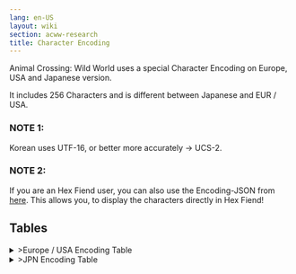 ```yaml
---
lang: en-US
layout: wiki
section: acww-research
title: Character Encoding
---
```


Animal Crossing: Wild World uses a special Character Encoding on Europe, USA and Japanese version.

It includes 256 Characters and is different between Japanese and EUR / USA.

### NOTE 1:
Korean uses UTF-16, or better more accurately -> UCS-2.

### NOTE 2:
If you are an Hex Fiend user, you can also use the Encoding-JSON from [here](https://github.com/SuperSaiyajinStackZ/ACWW_Research/tree/master/Encoding). This allows you, to display the characters directly in Hex Fiend!

## Tables
<details>
 <summary>>Europe / USA Encoding Table</summary>

{% capture intl_table %}
| Value | Character |
| ----- | --------- |
| 0x0   | \0        |
| 0x1   | A         |
| 0x2   | B         |
| 0x3   | C         |
| 0x4   | D         |
| 0x5   | E         |
| 0x6   | F         |
| 0x7   | G         |
| 0x8   | H         |
| 0x9   | I         |
| 0xA   | J         |
| 0xB   | K         |
| 0xC   | L         |
| 0xD   | M         |
| 0xE   | N         |
| 0xF   | O         |
| 0x10  | P         |
| 0x11  | Q         |
| 0x12  | R         |
| 0x13  | S         |
| 0x14  | T         |
| 0x15  | U         |
| 0x16  | V         |
| 0x17  | W         |
| 0x18  | X         |
| 0x19  | Y         |
| 0x1A  | Z         |
| 0x1B  | a         |
| 0x1C  | b         |
| 0x1D  | c         |
| 0x1E  | d         |
| 0x1F  | e         |
| 0x20  | f         |
| 0x21  | g         |
| 0x22  | h         |
| 0x23  | i         |
| 0x24  | j         |
| 0x25  | k         |
| 0x26  | l         |
| 0x27  | m         |
| 0x28  | n         |
| 0x29  | o         |
| 0x2A  | p         |
| 0x2B  | q         |
| 0x2C  | r         |
| 0x2D  | s         |
| 0x2E  | t         |
| 0x2F  | u         |
| 0x30  | v         |
| 0x31  | w         |
| 0x32  | x         |
| 0x33  | y         |
| 0x34  | z         |
| 0x35  | 0         |
| 0x36  | 1         |
| 0x37  | 2         |
| 0x38  | 3         |
| 0x39  | 4         |
| 0x3A  | 5         |
| 0x3B  | 6         |
| 0x3C  | 7         |
| 0x3D  | 8         |
| 0x3E  | 9         |
| 0x3F  | ⨍         |
| 0x40  | ⓢ        |
| 0x41  | Œ         |
| 0x42  | Ž         |
| 0x43  | š         |
| 0x44  | œ         |
| 0x45  | ž         |
| 0x46  | Ÿ         |
| 0x47  | À         |
| 0x48  | Á         |
| 0x49  | Â         |
| 0x4A  | Ã         |
| 0x4B  | Ä         |
| 0x4C  | Å         |
| 0x4D  | Æ         |
| 0x4E  | Ç         |
| 0x4F  | È         |
| 0x50  | É         |
| 0x51  | Ê         |
| 0x52  | Ë         |
| 0x53  | Ì         |
| 0x54  | Í         |
| 0x55  | Î         |
| 0x56  | Ï         |
| 0x57  | Đ         |
| 0x58  | Ñ         |
| 0x59  | Ò         |
| 0x5A  | Ó         |
| 0x5B  | Ô         |
| 0x5C  | Õ         |
| 0x5D  | Ö         |
| 0x5E  | Ø         |
| 0x5F  | Ù         |
| 0x60  | Ú         |
| 0x61  | Û         |
| 0x62  | Ü         |
| 0x63  | Ý         |
| 0x64  | Þ         |
| 0x65  | β         |
| 0x66  | à         |
| 0x67  | á         |
| 0x68  | â         |
| 0x69  | ã         |
| 0x6A  | ä         |
| 0x6B  | å         |
| 0x6C  | æ         |
| 0x6D  | ç         |
| 0x6E  | è         |
| 0x6F  | é         |
| 0x70  | ê         |
| 0x71  | ë         |
| 0x72  | ì         |
| 0x73  | í         |
| 0x74  | î         |
| 0x75  | ï         |
| 0x76  | ð         |
| 0x77  | ñ         |
| 0x78  | ò         |
| 0x79  | ó         |
| 0x7A  | ô         |
| 0x7B  | õ         |
| 0x7C  | ö         |
| 0x7D  | ø         |
| 0x7E  | ù         |
| 0x7F  | ú         |
| 0x80  | û         |
| 0x81  | ü         |
| 0x82  | ý         |
| 0x83  | þ         |
| 0x84  | ÿ         |
| 0x85  | ` ` (Space) |
| 0x86  | \n        |
| 0x87  | !         |
| 0x88  | "         |
| 0x89  | #         |
| 0x8A  | $         |
| 0x8B  | %         |
| 0x8C  | &         |
| 0x8D  | ´         |
| 0x8E  | (         |
| 0x8F  | )         |
| 0x90  | *         |
| 0x91  | +         |
| 0x92  | ,         |
| 0x93  | -         |
| 0x94  | .         |
| 0x95  | /         |
| 0x96  | :         |
| 0x97  | ;         |
| 0x98  | <         |
| 0x99  | =         |
| 0x9A  | >         |
| 0x9B  | ?         |
| 0x9C  | @         |
| 0x9D  | [         |
| 0x9E  | \\        |
| 0x9F  | ]         |
| 0xA0  | ^         |
| 0xA1  | _         |
| 0xA2  | ´         |
| 0xA3  | {         |
| 0xA4  | \|        |
| 0xA5  | }         |
| 0xA6  | ~         |
| 0xA7  | €         |
| 0xA8  | ,         |
| 0xA9  | „         |
| 0xAA  | …         |
| 0xAB  | †         |
| 0xAC  | ‡         |
| 0xAD  | ＾        |
| 0xAE  | ‰         |
| 0xAF  | ⟨         |
| 0xB0  | ‘         |
| 0xB1  | ’         |
| 0xB2  | “         |
| 0xB3  | ”         |
| 0xB4  | •         |
| 0xB5  | –         |
| 0xB6  | —         |
| 0xB7  | ˜         |
| 0xB8  | ™         |
| 0xB9  | ⟩         |
| 0xBA  | ` ` (Space) |
| 0xBB  | ¡         |
| 0xBC  | ¢         |
| 0xBD  | £         |
| 0xBE  | ¤         |
| 0xBF  | ¥         |
| 0xC0  | ╎         |
| 0xC1  | §         |
| 0xC2  | ¨         |
| 0xC3  | ©         |
| 0xC4  | ª         |
| 0xC5  | «         |
| 0xC6  | ¬         |
| 0xC7  | -         |
| 0xC8  | ®         |
| 0xC9  | ‾         |
| 0xCA  | °         |
| 0xCB  | ±         |
| 0xCC  | ²         |
| 0xCD  | ³         |
| 0xCE  | ⁄         |
| 0xCF  | µ         |
| 0xD0  | ¶         |
| 0xD1  | •         |
| 0xD2  | ¸         |
| 0xD3  | ¹         |
| 0xD4  | º         |
| 0xD5  | »         |
| 0xD6  | ¼         |
| 0xD7  | ½         |
| 0xD8  | ¾         |
| 0xD9  | ¿         |
| 0xDA  | ×         |
| 0xDB  | ÷         |
| 0xDC  | ☔        |
| 0xDD  | ★        |
| 0xDE  | ❤        |
| 0xDF  | ♪         |
| 0xE0  | \0        |
| 0xE1  | \0        |
| 0xE2  | \0        |
| 0xE3  | \0        |
| 0xE4  | \0        |
| 0xE5  | \0        |
| 0xE6  | \0        |
| 0xE7  | \0        |
| 0xE8  | \0        |
| 0xE9  | \0        |
| 0xEA  | \0        |
| 0xEB  | \0        |
| 0xEC  | \0        |
| 0xED  | \0        |
| 0xEE  | \0        |
| 0xEF  | \0        |
| 0xF0  | \0        |
| 0xF1  | \0        |
| 0xF2  | \0        |
| 0xF3  | \0        |
| 0xF4  | \0        |
| 0xF5  | \0        |
| 0xF6  | \0        |
| 0xF7  | \0        |
| 0xF8  | \0        |
| 0xF9  | \0        |
| 0xFA  | \0        |
| 0xFB  | \0        |
| 0xFC  | \0        |
| 0xFD  | \0        |
| 0xFE  | \0        |
| 0xFF  | \0        |
{% endcapture %}

{{ intl_table | markdownify }}

</details>

<details>
 <summary>>JPN Encoding Table</summary>

{% capture jpn_table %}
| Value | Character |
| ----- | --------- |
| 0x0   | \0        |
| 0x1   | あ        |
| 0x2   | い        |
| 0x3   | う        |
| 0x4   | え        |
| 0x5   | お        |
| 0x6   | か        |
| 0x7   | き        |
| 0x8   | く        |
| 0x9   | け        |
| 0xA   | こ        |
| 0xB   | さ        |
| 0xC   | し        |
| 0xD   | す        |
| 0xE   | せ        |
| 0xF   | そ        |
| 0x10  | た        |
| 0x11  | ち        |
| 0x12  | つ        |
| 0x13  | て        |
| 0x14  | と        |
| 0x15  | な        |
| 0x16  | に        |
| 0x17  | ぬ        |
| 0x18  | ね        |
| 0x19  | の        |
| 0x1A  | は        |
| 0x1B  | ひ        |
| 0x1C  | ふ        |
| 0x1D  | へ        |
| 0x1E  | ほ        |
| 0x1F  | ま        |
| 0x20  | み        |
| 0x21  | む        |
| 0x22  | め        |
| 0x23  | も        |
| 0x24  | や        |
| 0x25  | ゆ        |
| 0x26  | よ        |
| 0x27  | ら        |
| 0x28  | り        |
| 0x29  | る        |
| 0x2A  | れ        |
| 0x2B  | ろ        |
| 0x2C  | わ        |
| 0x2D  | を        |
| 0x2E  | ん        |
| 0x2F  | が        |
| 0x30  | ぎ        |
| 0x31  | ぐ        |
| 0x32  | げ        |
| 0x33  | ご        |
| 0x34  | ざ        |
| 0x35  | じ        |
| 0x36  | ず        |
| 0x37  | ぜ        |
| 0x38  | ぞ        |
| 0x39  | だ        |
| 0x3A  | ぢ        |
| 0x3B  | づ        |
| 0x3C  | で        |
| 0x3D  | ど        |
| 0x3E  | ば        |
| 0x3F  | び        |
| 0x40  | ぶ        |
| 0x41  | べ        |
| 0x42  | ぼ        |
| 0x43  | ぱ        |
| 0x44  | ぴ        |
| 0x45  | ぷ        |
| 0x46  | ぺ        |
| 0x47  | ぽ        |
| 0x48  | ぁ        |
| 0x49  | ぃ        |
| 0x4A  | ぅ        |
| 0x4B  | ぇ        |
| 0x4C  | ぉ        |
| 0x4D  | ゃ        |
| 0x4E  | ゅ        |
| 0x4F  | ょ        |
| 0x50  | っ        |
| 0x51  | ア        |
| 0x52  | イ        |
| 0x53  | ウ        |
| 0x54  | エ        |
| 0x55  | オ        |
| 0x56  | カ        |
| 0x57  | キ        |
| 0x58  | ク        |
| 0x59  | ケ        |
| 0x5A  | コ        |
| 0x5B  | サ        |
| 0x5C  | シ        |
| 0x5D  | ス        |
| 0x5E  | セ        |
| 0x5F  | ソ        |
| 0x60  | タ        |
| 0x61  | チ        |
| 0x62  | ツ        |
| 0x63  | テ        |
| 0x64  | ト        |
| 0x65  | ナ        |
| 0x66  | 二        |
| 0x67  | ヌ        |
| 0x68  | ネ        |
| 0x69  | ノ        |
| 0x6A  | ハ        |
| 0x6B  | ヒ        |
| 0x6C  | フ        |
| 0x6D  | へ        |
| 0x6E  | ホ        |
| 0x6F  | マ        |
| 0x70  | ミ        |
| 0x71  | ム        |
| 0x72  | メ        |
| 0x73  | モ        |
| 0x74  | ヤ        |
| 0x75  | ユ        |
| 0x76  | ヨ        |
| 0x77  | ラ        |
| 0x78  | リ        |
| 0x79  | ル        |
| 0x7A  | レ        |
| 0x7B  | ロ        |
| 0x7C  | ワ        |
| 0x7D  | ヲ        |
| 0x7E  | ソ        |
| 0x7F  | ガ        |
| 0x80  | ギ        |
| 0x81  | グ        |
| 0x82  | ゲ        |
| 0x83  | ゴ        |
| 0x84  | ザ        |
| 0x85  | ジ        |
| 0x86  | ズ        |
| 0x87  | ゼ        |
| 0x88  | ゾ        |
| 0x89  | ダ        |
| 0x8A  | ヂ        |
| 0x8B  | ヅ        |
| 0x8C  | デ        |
| 0x8D  | ド        |
| 0x8E  | バ        |
| 0x8F  | ビ        |
| 0x90  | ブ        |
| 0x91  | ベ        |
| 0x92  | ボ        |
| 0x93  | パ        |
| 0x94  | ピ        |
| 0x95  | プ        |
| 0x96  | ペ        |
| 0x97  | ポ        |
| 0x98  | ァ        |
| 0x99  | ィ        |
| 0x9A  | ゥ        |
| 0x9B  | ェ        |
| 0x9C  | ォ        |
| 0x9D  | ャ        |
| 0x9E  | ュ        |
| 0x9F  | ョ        |
| 0xA0  | ッ        |
| 0xA1  | ヴ        |
| 0xA2  | A         |
| 0xA3  | B         |
| 0xA4  | C         |
| 0xA5  | D         |
| 0xA6  | E         |
| 0xA7  | F         |
| 0xA8  | G         |
| 0xA9  | H         |
| 0xAA  | I         |
| 0xAB  | J         |
| 0xAC  | K         |
| 0xAD  | L         |
| 0xAE  | M         |
| 0xAF  | N         |
| 0xB0  | O         |
| 0xB1  | P         |
| 0xB2  | Q         |
| 0xB3  | R         |
| 0xB4  | S         |
| 0xB5  | T         |
| 0xB6  | U         |
| 0xB7  | V         |
| 0xB8  | W         |
| 0xB9  | X         |
| 0xBA  | Y         |
| 0xBB  | Z         |
| 0xBC  | a         |
| 0xBD  | b         |
| 0xBE  | c         |
| 0xBF  | d         |
| 0xC0  | e         |
| 0xC1  | f         |
| 0xC2  | g         |
| 0xC3  | h         |
| 0xC4  | i         |
| 0xC5  | j         |
| 0xC6  | k         |
| 0xC7  | l         |
| 0xC8  | m         |
| 0xC9  | n         |
| 0xCA  | o         |
| 0xCB  | p         |
| 0xCC  | q         |
| 0xCD  | r         |
| 0xCE  | s         |
| 0xCF  | t         |
| 0xD0  | u         |
| 0xD1  | v         |
| 0xD2  | w         |
| 0xD3  | x         |
| 0xD4  | y         |
| 0xD5  | z         |
| 0xD6  | 0         |
| 0xD7  | 1         |
| 0xD8  | 2         |
| 0xD9  | 3         |
| 0xDA  | 4         |
| 0xDB  | 5         |
| 0xDC  | 6         |
| 0xDD  | 7         |
| 0xDE  | 8         |
| 0xDF  | 9         |
| 0xE0  | ` `  (Space) |
| 0xE1  | \n        |
| 0xE2  | ー        |
| 0xE3  | ~         |
| 0xE4  | ･         |
| 0xE5  | 。        |
| 0xE6  | 、        |
| 0xE7  | !         |
| 0xE8  | ?         |
| 0xE9  | .         |
| 0xEA  | ,         |
| 0xEB  | ｢         |
| 0xEC  | ｣         |
| 0xED  | (         |
| 0xEE  | )         |
| 0xEF  | <         |
| 0xF0  | >         |
| 0xF1  | \'        |
| 0xF2  | \"        |
| 0xF3  | _         |
| 0xF4  | +         |
| 0xF5  | =         |
| 0xF6  | &         |
| 0xF7  | @         |
| 0xF8  | :         |
| 0xF9  | ;         |
| 0xFA  | ×         |
| 0xFB  | ÷         |
| 0xFC  | ☔        |
| 0xFD  | ★         |
| 0xFE  | ♥         |
| 0xFF  | ♪         |
{% endcapture %}

{{ jpn_table | markdownify }}

</details>
